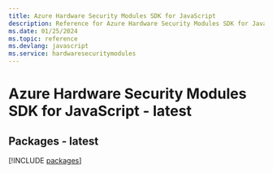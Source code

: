 ```yaml
---
title: Azure Hardware Security Modules SDK for JavaScript
description: Reference for Azure Hardware Security Modules SDK for JavaScript
ms.date: 01/25/2024
ms.topic: reference
ms.devlang: javascript
ms.service: hardwaresecuritymodules
---
```

# Azure Hardware Security Modules SDK for JavaScript - latest
## Packages - latest
[!INCLUDE [packages](hardware-security-modules-index.md)]
